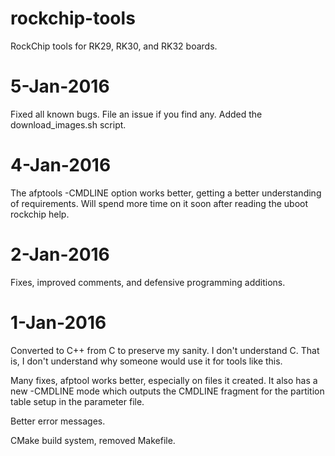 rockchip-tools
==============

RockChip tools for RK29, RK30, and RK32 boards.


5-Jan-2016
==========
Fixed all known bugs.  File an issue if you find any.
Added the download_images.sh script.

4-Jan-2016
==========
The afptools -CMDLINE option works better, getting a better understanding of requirements.
Will spend more time on it soon after reading the uboot rockchip help.


2-Jan-2016
==========
Fixes, improved comments, and defensive programming additions.


1-Jan-2016
==========
Converted to C++ from C to preserve my sanity.  I don't understand C.
That is, I don't understand why someone would use it for tools like this.

Many fixes, afptool works better, especially on files it created.  It also has
a new -CMDLINE mode which outputs the CMDLINE fragment for the partition table setup
in the parameter file.

Better error messages.

CMake build system, removed Makefile.

